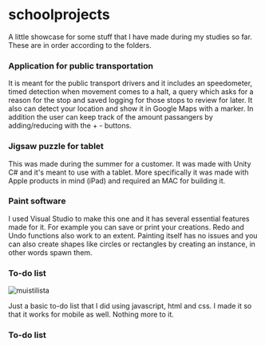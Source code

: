 # schoolprojects
A little showcase for some stuff that I have made during my studies so far. These are in order according to the folders.
<h3>Application for public transportation</h3>

It is meant for the public transport drivers and it includes an speedometer, timed detection when movement comes to a halt, a query which asks for a reason for the stop
and saved logging for those stops to review for later. It also can detect your location and show it in Google Maps with a marker. In addition the user can keep track of the amount passangers by adding/reducing with the + - buttons. 

<h3>Jigsaw puzzle for tablet</h3>

This was made during the summer for a customer. It was made with Unity C# and it's meant to use with a tablet. More specifically it was made with Apple products in mind (iPad) and required an MAC for building it. 

<h3>Paint software</h3>

I used Visual Studio to make this one and it has several essential features made for it. For example you can save or print your creations. Redo and Undo functions also work to an extent. Painting itself has no issues and you can also create shapes like circles or rectangles by creating an instance, in other words spawn them.

<h3>To-do list</h3>

![muistilista](https://user-images.githubusercontent.com/41001254/55139142-b7cc8680-513d-11e9-82a5-26e1a89f20e8.PNG)

Just a basic to-do list that I did using javascript, html and css. I made it so that it works for mobile as well. Nothing more to it.

<h3>To-do list</h3>
